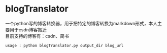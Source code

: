 # blogTranslator

一个python写的博客转换器，用于把特定的博客转换为markdown形式，本人主要用于csdn博客搬迁   
目前支持的博客有：csdn、简书

```
usage : python blogTranslator.py output_dir blog_url
```
